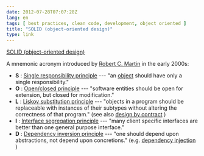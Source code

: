 ```yaml
---
date: 2012-07-28T07:07:28Z
lang: en
tags: [ best practices, clean code, development, object oriented ]
title: "SOLID (object-oriented design)"
type: link
---
```


[SOLID (object-oriented
design)](http://en.wikipedia.org/wiki/Solid_(object-oriented_design))

A mnemonic acronym introduced by [Robert C.
Martin](http://en.wikipedia.org/wiki/Robert_C._Martin "Robert C. Martin")
in the early 2000s:

-   **S** : [Single responsibility
    principle](http://en.wikipedia.org/wiki/Single_responsibility_principle "Single responsibility principle")
    --- "an
    [object](http://en.wikipedia.org/wiki/Object_(computer_science) "Object (computer science)")
    should have only a single responsibility."
-   **O** : [Open/closed
    principle](http://en.wikipedia.org/wiki/Open/closed_principle "Open/closed principle")
    --- "software entities should be open for extension, but closed for
    modification."
-   **L** : [Liskov substitution
    principle](http://en.wikipedia.org/wiki/Liskov_substitution_principle "Liskov substitution principle")
    --- "objects in a program should be replaceable with instances of
    their subtypes without altering the correctness of that program."
    (see  also [design by
    contract](http://en.wikipedia.org/wiki/Design_by_contract "Design by contract")
    )
-   **I** : [Interface segregation
    principle](http://en.wikipedia.org/wiki/Interface_segregation_principle "Interface segregation principle")
    --- "many client specific interfaces are better than one general
    purpose interface."
-   **D** : [Dependency inversion
    principle](http://en.wikipedia.org/wiki/Dependency_inversion_principle "Dependency inversion principle")
    --- "one should depend upon abstractions, not depend upon
    concretions." (e.g. [dependency
    injection](http://en.wikipedia.org/wiki/Dependency_injection "Dependency injection")
    )


